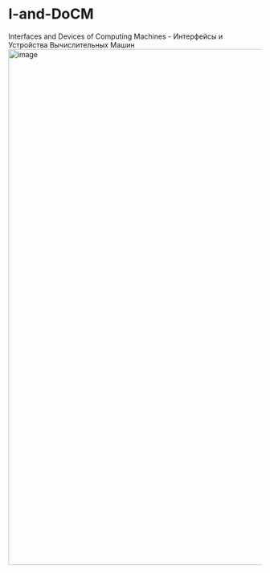 # I-and-DoCM
Interfaces and Devices of Computing Machines - Интерфейсы и Устройства Вычислительных Машин
<img width="1536" height="1024" alt="image" src="https://github.com/user-attachments/assets/9141836a-411c-49cd-967f-33f5def0994e" />
